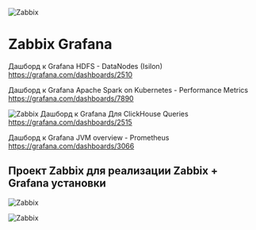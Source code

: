 ![Zabbix]( https://github.com/shenyingkun/Linux-Zabbix-Grafana/blob/master/Zabbix.png )

# Zabbix  Grafana

Дашборд к Grafana HDFS - DataNodes (Isilon)  
https://grafana.com/dashboards/2510

Дашборд к Grafana Apache Spark on Kubernetes - Performance Metrics  
https://grafana.com/dashboards/7890

![Zabbix]( https://grafana.com/api/dashboards/2515/images/1528/image ) 
Дашборд к Grafana Для ClickHouse Queries  
https://grafana.com/dashboards/2515

Дашборд к Grafana  JVM overview - Prometheus  
https://grafana.com/dashboards/3066

## Проект Zabbix для реализации Zabbix + Grafana установки

![Zabbix]( https://github.com/shenyingkun/Linux-Zabbix-Grafana/blob/master/Zabbix2.png )

![Zabbix]( https://github.com/shenyingkun/Linux-Zabbix-Grafana/blob/master/Grafana.png )

